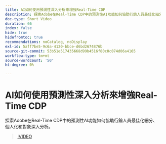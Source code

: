 ```yaml
---
title: AI如何使用預測性深入分析來增強Real-Time CDP
description: 探索Adobe在Real-Time CDP中的預測性AI功能如何協助行銷人員最佳化細分、個人化和對象深入分析。
doc-type: Short Video
duration: 66
index: false
hide: true
hidefromtoc: true
recommendations: noCatalog, noDisplay
exl-id: 5aff7be5-9c6a-4120-bbce-d6bd2674876b
source-git-commit: 53b51e517435668d99b4516f80c0c074d06a4165
workflow-type: tm+mt
source-wordcount: '50'
ht-degree: 0%

---
```


# AI如何使用預測性深入分析來增強Real-Time CDP

探索Adobe在Real-Time CDP中的預測性AI功能如何協助行銷人員最佳化細分、個人化和對象深入分析。

<!-- 85_OS512_3442427_65_how-ai-enhances-realtime-cdp-with-predictive-insights -->
>[!VIDEO](https://video.tv.adobe.com/v/3458200/?learn=on&enablevpops=true)
